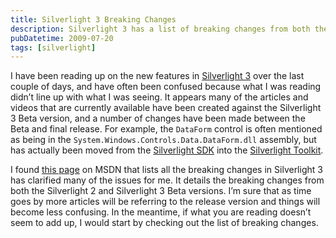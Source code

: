 ```yaml
---
title: Silverlight 3 Breaking Changes
description: Silverlight 3 has a list of breaking changes from both the Silverlight 2 and Silverlight 3 Beta versions that can be found on MSDN. It is important to check this list if what you are reading does not make sense.
pubDatetime: 2009-07-20
tags: [silverlight]
---
```


I have been reading up on the new features in [Silverlight 3](http://silverlight.net/GetStarted/) over the last couple of days, and have often been confused because what I was reading didn’t line up with what I was seeing. It appears many of the articles and videos that are currently available have been created against the Silverlight 3 Beta version, and a number of changes have been made between the Beta and final release. For example, the `DataForm` control is often mentioned as being in the `System.Windows.Controls.Data.DataForm.dll` assembly, but has actually been moved from the [Silverlight SDK](http://www.microsoft.com/downloads/details.aspx?familyid=9442b0f2-7465-417a-88f3-5e7b5409e9dd&displaylang=en) into the [Silverlight Toolkit](http://silverlight.codeplex.com/Release/ProjectReleases.aspx?ReleaseId=24246).

I found [this page](<http://msdn.microsoft.com/en-us/library/cc645049(VS.95).aspx>) on MSDN that lists all the breaking changes in Silverlight 3 has clarified many of the issues for me. It details the breaking changes from both the Silverlight 2 and Silverlight 3 Beta versions. I’m sure that as time goes by more articles will be referring to the release version and things will become less confusing. In the meantime, if what you are reading doesn’t seem to add up, I would start by checking out the list of breaking changes.
